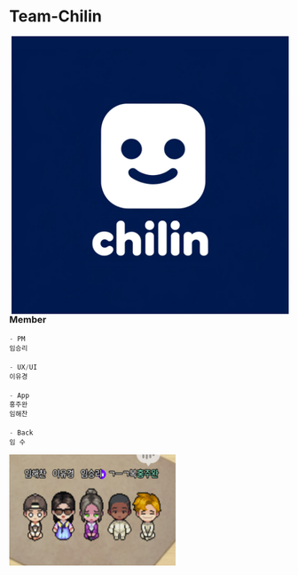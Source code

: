 # Team-Chilin
<img src="/profile/chilinProfile.png" width="500" height="500" align="right"/>

### Member

```js
- PM
임승리

- UX/UI
이유경 

- App 
홍주완
임해찬

- Back
임 수
```
<img src="/profile/zep.png" width="300" height="200" align="left"/>
